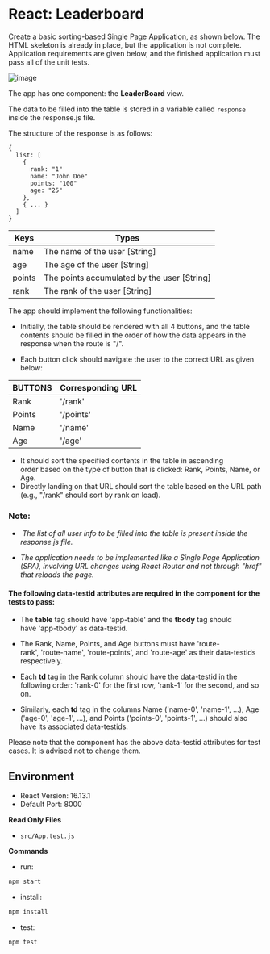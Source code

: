 # React: Leaderboard  
Create a basic sorting-based Single Page Application, as shown below. The HTML skeleton is already in place, but the application is not complete. Application requirements are given below, and the finished application must pass all of the unit tests.

![image](https://hrcdn.net/s3_pub/istreet-assets/e8l1BsH7q0cRXerreQ7QRg/final_lb.gif)



The app has one component: the **LeaderBoard** view.

The data to be filled into the table is stored in a variable called `response` inside the response.js file.

The structure of the response is as follows:

```
{
  list: [
    {
      rank: "1"
      name: "John Doe"
      points: "100"
      age: "25"
    },
    { ... }
  ]
}
```

| Keys           | Types                                      |
| -------------- | ------------------------------------------ |
| name       		 | The name of the user [String]              |
| age            | The age of the user [String]               |
| points         | The points accumulated by the user [String]|
| rank           | The rank of the user [String]              |


The app should implement the following functionalities:

- Initially, the table should be rendered with all 4 buttons, and the table contents should be filled in the order of how the data appears in the response when the route is "/".

- Each button click should navigate the user to the correct URL as given below:

| BUTTONS        | Corresponding URL  |
| -------------- | ------------------ |
| Rank       		 | '/rank'            |
| Points         | '/points'          |
| Name           | '/name'            |
| Age            | '/age'             |

- It should sort the specified contents in the table in ascending order based on the type of button that is clicked: Rank, Points, Name, or Age.
- Directly landing on that URL should sort the table based on the URL path (e.g., "/rank" should sort by rank on load).


### Note:

-  _The list of all user info to be filled into the table is present inside the response.js file._

- _The application needs to be implemented like a Single Page Application (SPA), involving URL changes using React Router and not through "href" that reloads the page._

#### The following data-testid attributes are required in the component for the tests to pass:

- The **table** tag should have 'app-table' and the **tbody** tag should have 'app-tbody' as data-testid.

- The Rank, Name, Points, and Age buttons must have 'route-rank', 'route-name', 'route-points', and 'route-age' as their data-testids respectively.

- Each **td** tag in the Rank column should have the data-testid in the following order: 'rank-0' for the first row, 'rank-1' for the second, and so on.

- Similarly, each **td** tag in the columns Name ('name-0', 'name-1', ...), Age ('age-0', 'age-1', ...), and Points ('points-0', 'points-1', ...) should also have its associated data-testids.


Please note that the component has the above data-testid attributes for test cases. It is advised not to change them.

## Environment 

- React Version: 16.13.1
- Default Port: 8000

**Read Only Files**
- `src/App.test.js`


**Commands**
- run: 
```bash
npm start
```
- install: 
```bash
npm install
```
- test: 
```bash
npm test
```

